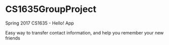 # CS1635GroupProject
Spring 2017 CS1635 - Hello! App

Easy way to transfer contact information, and help you remember your new friends
